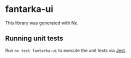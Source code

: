# fantarka-ui

This library was generated with [Nx](https://nx.dev).

## Running unit tests

Run `nx test fantarka-ui` to execute the unit tests via [Jest](https://jestjs.io).
